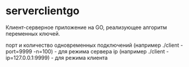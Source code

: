 # serverclientgo

Клиент-серверное приложение на GO, реализующее алгоритм переменных ключей.

порт и количество одновременных подключений (например ./client -port=9999 -n=100) - для режима сервера
ip (например ./client -ip=127.0.0.1:9999) - для режима клиента
